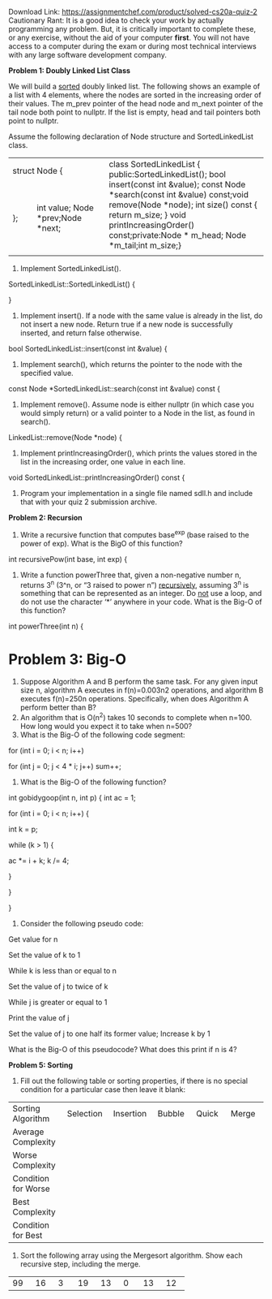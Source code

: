 Download Link: https://assignmentchef.com/product/solved-cs20a-quiz-2
<br>
Cautionary Rant: It is a good idea to check your work by actually programming any problem.  But, it is critically important to complete these, or any exercise, without the aid of your computer <strong>first</strong>.  You will not have access to a computer during the exam or during most technical interviews with any large software development company.

<strong>Problem 1: Doubly Linked List Class </strong>

We will build a <u>sorted</u> doubly linked list. The following shows an example of a list with 4 elements, where the nodes are sorted in the increasing order of their values. The m_prev pointer of the head node and m_next pointer of the tail node both point to nullptr. If the list is empty, head and tail pointers both point to nullptr.

Assume the following declaration of Node structure and SortedLinkedList class.




<table width="582">

 <tbody>

  <tr>

   <td colspan="2" width="204">struct Node {</td>

   <td rowspan="2" width="378">class SortedLinkedList { public:SortedLinkedList();       bool insert(const int &amp;value);        const Node *search(const int &amp;value) const;void remove(Node *node);  int size() const { return m_size; }          void printIncreasingOrder() const;private:Node * m_head;         Node *m_tail;int m_size;} </td>

  </tr>

  <tr>

   <td width="48">   }; </td>

   <td width="156">int value;  Node *prev;Node *next;</td>

  </tr>

  <tr>

   <td width="48"></td>

   <td width="156"></td>

   <td width="378"></td>

  </tr>

 </tbody>

</table>




<ol>

 <li>Implement SortedLinkedList().</li>

</ol>

SortedLinkedList::SortedLinkedList() {

}

<ol>

 <li>Implement insert(). If a node with the same value is already in the list, do not insert a new node. Return true if a new node is successfully inserted, and return false otherwise.</li>

</ol>

bool SortedLinkedList::insert(const int &amp;value) {

<ol>

 <li>Implement search(), which returns the pointer to the node with the specified value.</li>

</ol>




const Node *SortedLinkedList::search(const int &amp;value) const {




<ol>

 <li>Implement remove(). Assume node is either nullptr (in which case you would simply return) or a valid pointer to a Node in the list, as found in search().</li>

</ol>

LinkedList::remove(Node *node) {

<ol>

 <li>Implement printIncreasingOrder(), which prints the values stored in the list in the increasing order, one value in each line.</li>

</ol>

void SortedLinkedList::printIncreasingOrder() const {

<ol>

 <li>Program your implementation in a single file named sdll.h and include that with your quiz 2 submission archive.</li>

</ol>




<strong>Problem 2: Recursion </strong>




<ol>

 <li>Write a recursive function that computes base<sup>exp </sup>(base raised to the power of exp). What is the BigO of this function?</li>

</ol>

int recursivePow(int base, int exp) {

<ol>

 <li>Write a function powerThree that, given a non-negative number n, returns 3<sup>n</sup> (3^n, or “3 raised to power n”) <u>recursively</u>, assuming 3<sup>n</sup> is something that can be represented as an integer. Do <u>not</u> use a loop, and do not use the character ‘*’ anywhere in your code. What is the Big-O of this function?</li>

</ol>

int powerThree(int n) {

<h1>Problem 3: Big-O</h1>

<ol>

 <li>Suppose Algorithm A and B perform the same task. For any given input size n, algorithm A executes in f(n)=0.003n2 operations, and algorithm B executes f(n)=250n operations. Specifically, when does Algorithm A perform better than B?</li>

 <li>An algorithm that is O(n<sup>2</sup>) takes 10 seconds to complete when n=100. How long would you expect it to take when n=500?</li>

 <li>What is the Big-O of the following code segment:</li>

</ol>

for (int i = 0; i &lt; n; i++)

for (int j = 0; j &lt; 4 * i; j++)                                         sum++;

<ol>

 <li>What is the Big-O of the following function?</li>

</ol>

int gobidygoop(int n, int p) {  int ac = 1;

for (int i = 0; i &lt; n; i++) {

int k = p;

while (k &gt; 1) {

ac *= i + k;           k /= 4;

}

}

}

<ol>

 <li>Consider the following pseudo code:</li>

</ol>

Get value for n

Set the value of k to 1

While k is less than or equal to n

Set the value of j to twice of k

While j is greater or equal to 1

Print the value of j

Set the value of j to one half its former value;    Increase k by 1

What is the Big-O of this pseudocode? What does this print if n is 4?

<strong>Problem 5: Sorting </strong>

<strong> </strong>

<ol>

 <li>Fill out the following table or sorting properties, if there is no special condition for a particular case then leave it blank:</li>

</ol>

<table width="689">

 <tbody>

  <tr>

   <td width="136">Sorting Algorithm</td>

   <td width="111">Selection</td>

   <td width="111">Insertion</td>

   <td width="111">Bubble</td>

   <td width="111">Quick</td>

   <td width="111">Merge</td>

  </tr>

  <tr>

   <td width="136">Average  Complexity</td>

   <td width="111"> </td>

   <td width="111"> </td>

   <td width="111"> </td>

   <td width="111"> </td>

   <td width="111"> </td>

  </tr>

  <tr>

   <td width="136">Worse  Complexity</td>

   <td width="111"> </td>

   <td width="111"> </td>

   <td width="111"> </td>

   <td width="111"> </td>

   <td width="111"> </td>

  </tr>

  <tr>

   <td width="136">Condition for Worse</td>

   <td width="111"> </td>

   <td width="111"> </td>

   <td width="111"> </td>

   <td width="111"> </td>

   <td width="111"> </td>

  </tr>

  <tr>

   <td width="136">Best  Complexity</td>

   <td width="111"> </td>

   <td width="111"> </td>

   <td width="111"> </td>

   <td width="111"> </td>

   <td width="111"> </td>

  </tr>

  <tr>

   <td width="136">Condition for Best</td>

   <td width="111"> </td>

   <td width="111"> </td>

   <td width="111"> </td>

   <td width="111"> </td>

   <td width="111"> </td>

  </tr>

 </tbody>

</table>




<ol>

 <li>Sort the following array using the Mergesort algorithm. Show each recursive step, including the merge.</li>

</ol>

<table width="221">

 <tbody>

  <tr>

   <td width="29">99</td>

   <td width="29">16</td>

   <td width="23">3</td>

   <td width="29">19</td>

   <td width="29">13</td>

   <td width="23">0</td>

   <td width="29">13</td>

   <td width="29">12</td>

  </tr>

 </tbody>

</table>


